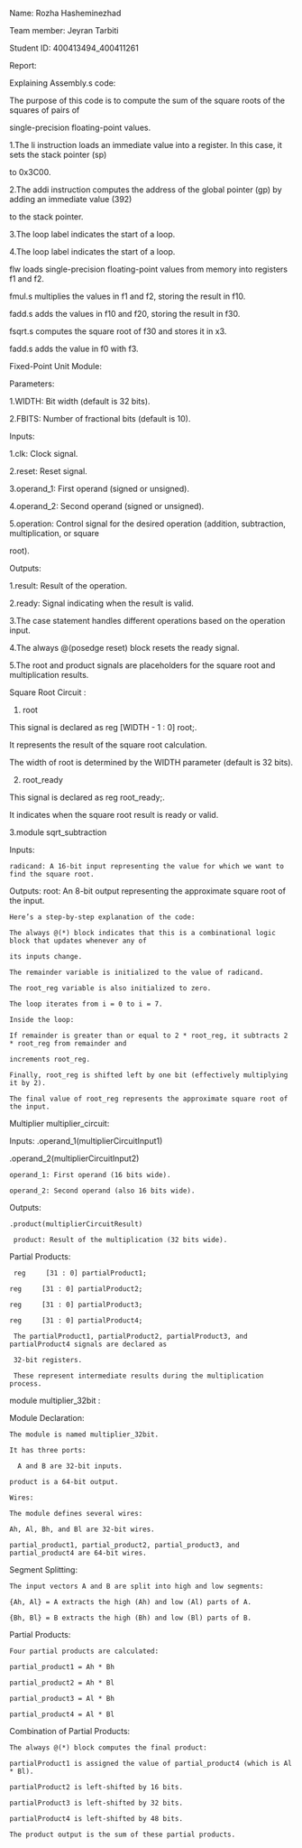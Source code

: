 Name: Rozha Hasheminezhad

Team member: Jeyran Tarbiti

Student ID: 400413494_400411261

Report:

Explaining Assembly.s code:

The purpose of this code is to compute the sum of the square roots of the squares of pairs of 

single-precision floating-point values. 

1.The li instruction loads an immediate value into a register. In this case, it sets the stack pointer (sp)

 to 0x3C00.

2.The addi instruction computes the address of the global pointer (gp) by adding an immediate value (392) 

to the stack pointer.

3.The loop label indicates the start of a loop.

4.The loop label indicates the start of a loop.

  flw loads single-precision floating-point values from memory into registers f1 and f2.

  fmul.s multiplies the values in f1 and f2, storing the result in f10.

  fadd.s adds the values in f10 and f20, storing the result in f30.

  fsqrt.s computes the square root of f30 and stores it in x3.

  fadd.s adds the value in f0 with f3.

Fixed-Point Unit Module:

 Parameters:

  1.WIDTH: Bit width (default is 32 bits).

  2.FBITS: Number of fractional bits (default is 10).

 Inputs:

  1.clk: Clock signal.

  2.reset: Reset signal.

  3.operand_1: First operand (signed or unsigned).

  4.operand_2: Second operand (signed or unsigned).

  5.operation: Control signal for the desired operation (addition, subtraction, multiplication, or square 

  root).

 Outputs:
  
  1.result: Result of the operation.

  2.ready: Signal indicating when the result is valid.

  3.The case statement handles different operations based on the operation input.

  4.The always @(posedge reset) block resets the ready signal.

  5.The root and product signals are placeholders for the square root and multiplication results. 

Square Root Circuit :

 1. root

  This signal is declared as reg [WIDTH - 1 : 0] root;.

  It  represents the result of the square root calculation.

  The width of root is determined by the WIDTH parameter (default is 32 bits).

 2. root_ready 

   This signal is declared as reg root_ready;.

   It indicates when the square root result is ready or valid.

 3.module sqrt_subtraction

   Inputs:

    radicand: A 16-bit input representing the value for which we want to find the square root.

   Outputs:
    root: An 8-bit output representing the approximate square root of the input.

    Here’s a step-by-step explanation of the code:

    The always @(*) block indicates that this is a combinational logic block that updates whenever any of 
    
    its inputs change.

    The remainder variable is initialized to the value of radicand.

    The root_reg variable is also initialized to zero.

    The loop iterates from i = 0 to i = 7.

    Inside the loop:

    If remainder is greater than or equal to 2 * root_reg, it subtracts 2 * root_reg from remainder and 
    
    increments root_reg.

    Finally, root_reg is shifted left by one bit (effectively multiplying it by 2).

    The final value of root_reg represents the approximate square root of the input.

Multiplier multiplier_circuit:
 
 Inputs:
   .operand_1(multiplierCircuitInput1)

   .operand_2(multiplierCircuitInput2)

    operand_1: First operand (16 bits wide).

    operand_2: Second operand (also 16 bits wide).

  Outputs:
    
    .product(multiplierCircuitResult)

     product: Result of the multiplication (32 bits wide).
  
  Partial Products:

     reg     [31 : 0] partialProduct1;

    reg     [31 : 0] partialProduct2;

    reg     [31 : 0] partialProduct3;

    reg     [31 : 0] partialProduct4;

     The partialProduct1, partialProduct2, partialProduct3, and partialProduct4 signals are declared as 

     32-bit registers.

     These represent intermediate results during the multiplication process.

 module multiplier_32bit :

  Module Declaration:

    The module is named multiplier_32bit.

    It has three ports:

      A and B are 32-bit inputs.

    product is a 64-bit output.

    Wires:

    The module defines several wires:

    Ah, Al, Bh, and Bl are 32-bit wires. 

    partial_product1, partial_product2, partial_product3, and partial_product4 are 64-bit wires. 

  Segment Splitting:

    The input vectors A and B are split into high and low segments:

    {Ah, Al} = A extracts the high (Ah) and low (Al) parts of A.

    {Bh, Bl} = B extracts the high (Bh) and low (Bl) parts of B.

  Partial Products:

    Four partial products are calculated:

    partial_product1 = Ah * Bh

    partial_product2 = Ah * Bl

    partial_product3 = Al * Bh

    partial_product4 = Al * Bl

  Combination of Partial Products:

    The always @(*) block computes the final product:

    partialProduct1 is assigned the value of partial_product4 (which is Al * Bl).

    partialProduct2 is left-shifted by 16 bits.

    partialProduct3 is left-shifted by 32 bits.

    partialProduct4 is left-shifted by 48 bits.

    The product output is the sum of these partial products.
    
